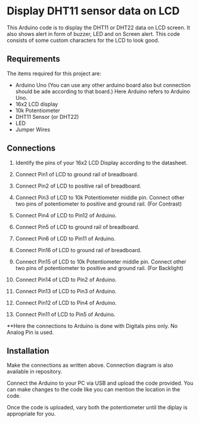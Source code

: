 # Display DHT11 sensor data on LCD
This Arduino code is to display the DHT11 or DHT22 data on LCD screen. It also shows alert in form of buzzer, LED and on Screen alert. This code consists of some custom characters for the LCD to look good.


## Requirements
The items required for this project are:
- Arduino Uno (You can use any other arduino board also but connection should be ade according to that board.) Here Arduino refers to Arduino Uno.
- 16x2 LCD display
- 10k Potentiometer
- DHT11 Sensor (or DHT22)
- LED
- Jumper Wires


## Connections
1. Identify the pins of your 16x2 LCD Display according to the datasheet.

2. Connect Pin1 of LCD to ground rail of breadboard.

3. Connect Pin2 of LCD to positive rail of breadboard.

4. Connect Pin3 of LCD to 10k Potentiometer middle pin. Connect other two pins of potentiometer to positive and ground rail. (For Contrast)

5. Connect Pin4 of LCD to Pin12 of Arduino.

6. Connect Pin5 of LCD to ground rail of breadboard.

7. Connect Pin6 of LCD to Pin11 of Arduino.

8. Connect Pin16 of LCD to ground rail of breadboard.

9. Connect Pin15 of LCD to 10k Potentiometer middle pin.  Connect other two pins of potentiometer to positive and ground rail. (For Backlight)

10. Connect Pin14 of LCD to Pin2 of Arduino.

11. Connect Pin13 of LCD to Pin3 of Arduino.

12. Connect Pin12 of LCD to Pin4 of Arduino.

13. Connect Pin11 of LCD to Pin5 of Arduino.

**Here the connections to Arduino is done with Digitals pins only. No Analog Pin is used.


## Installation
Make the connections as written above. Connection diagram is also available in repository.

Connect the Arduino to your PC via USB and upload the code provided. You can make changes to the code like you can mention the location in the code.

Once the code is uploaded, vary both the potentiometer until the diplay is appropriate for you.
